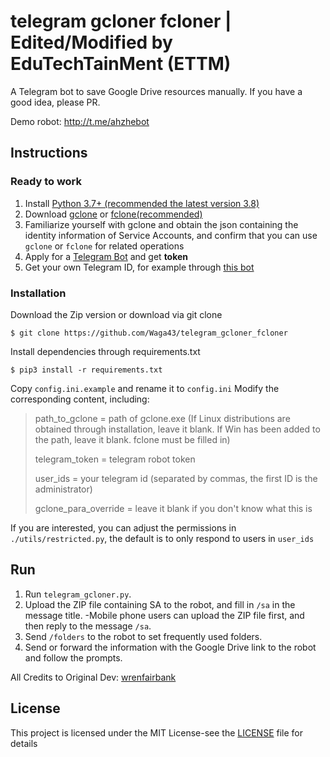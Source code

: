 # telegram gcloner fcloner | Edited/Modified by EduTechTainMent (ETTM)

A Telegram bot to save Google Drive resources manually. If you have a good idea, please PR.

Demo robot: http://t.me/ahzhebot

## Instructions

### Ready to work

1. Install [Python 3.7+ (recommended the latest version 3.8)](https://www.python.org/downloads/)
2. Download [gclone](https://github.com/donwa/gclone/releases) or [fclone(recommended)](https://github.com/mawaya/rclone/releases)
3. Familiarize yourself with gclone and obtain the json containing the identity information of Service Accounts, and confirm that you can use `gclone` or `fclone` for related operations
4. Apply for a [Telegram Bot](https://core.telegram.org/bots#6-botfather) and get **token**
5. Get your own Telegram ID, for example through [this bot](https://t.me/userinfobot)

### Installation

Download the Zip version or download via git clone
```
$ git clone https://github.com/Waga43/telegram_gcloner_fcloner
```
Install dependencies through requirements.txt
```
$ pip3 install -r requirements.txt
```
Copy `config.ini.example` and rename it to `config.ini`
Modify the corresponding content, including:

> path_to_gclone = path of gclone.exe (If Linux distributions are obtained through installation, leave it blank. If Win has been added to the path, leave it blank. fclone must be filled in)
>
> telegram_token = telegram robot token
>
> user_ids = your telegram id (separated by commas, the first ID is the administrator)
>
> gclone_para_override = leave it blank if you don't know what this is

If you are interested, you can adjust the permissions in `./utils/restricted.py`, the default is to only respond to users in `user_ids`

## Run

1. Run `telegram_gcloner.py`.
2. Upload the ZIP file containing SA to the robot, and fill in `/sa` in the message title.
   -Mobile phone users can upload the ZIP file first, and then reply to the message `/sa`.
3. Send `/folders` to the robot to set frequently used folders.
4. Send or forward the information with the Google Drive link to the robot and follow the prompts.

All Credits to Original Dev: [wrenfairbank](https://github.com/wrenfairbank/telegram_gcloner)

## License

This project is licensed under the MIT License-see the [LICENSE](LICENSE) file for details
